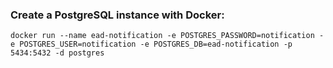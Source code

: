 <h3>Create a PostgreSQL instance with Docker:</h3>

```console
docker run --name ead-notification -e POSTGRES_PASSWORD=notification -e POSTGRES_USER=notification -e POSTGRES_DB=ead-notification -p 5434:5432 -d postgres

